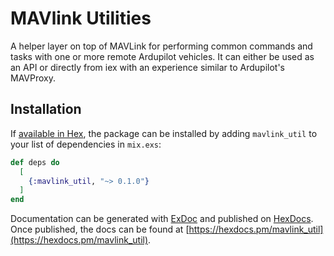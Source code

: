# MAVlink Utilities

A helper layer on top of MAVLink for performing common commands and tasks with one or more remote Ardupilot
vehicles. It can either be used as an API or directly from iex with an experience similar to Ardupilot's MAVProxy.

## Installation

If [available in Hex](https://hex.pm/docs/publish), the package can be installed
by adding `mavlink_util` to your list of dependencies in `mix.exs`:

```elixir
def deps do
  [
    {:mavlink_util, "~> 0.1.0"}
  ]
end
```

Documentation can be generated with [ExDoc](https://github.com/elixir-lang/ex_doc)
and published on [HexDocs](https://hexdocs.pm). Once published, the docs can
be found at [https://hexdocs.pm/mavlink_util](https://hexdocs.pm/mavlink_util).

